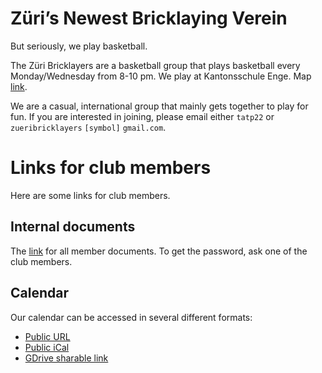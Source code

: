 # Züri’s Newest Bricklaying Verein

But seriously, we play basketball.

The Züri Bricklayers are a basketball group that plays basketball every
Monday/Wednesday from 8-10 pm. We play at Kantonsschule Enge. Map
[link](https://t.ly/dD0CT).

We are a casual, international group that mainly gets together to play for fun.
If you are interested in joining, please email either `tatp22` or
`zueribricklayers` `[symbol]` `gmail.com`.

# Links for club members

Here are some links for club members.

## Internal documents

The [link](https://forms.gle/TfEgiY9WtCbygfqv6) for all member documents. To get the password, ask one of
the club members.

## Calendar

Our calendar can be accessed in several different formats:

- [Public URL](https://calendar.google.com/calendar/embed?src=zueribricklayers%40gmail.com&ctz=Europe%2FZurich)
- [Public iCal](https://calendar.google.com/calendar/ical/zueribricklayers%40gmail.com/public/basic.ics)
- [GDrive sharable link](https://calendar.google.com/calendar/u/0?cid=enVlcmlicmlja2xheWVyc0BnbWFpbC5jb20)

